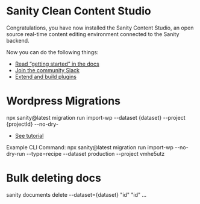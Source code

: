 # Sanity Clean Content Studio

Congratulations, you have now installed the Sanity Content Studio, an open source real-time content editing environment connected to the Sanity backend.

Now you can do the following things:

- [Read “getting started” in the docs](https://www.sanity.io/docs/introduction/getting-started?utm_source=readme)
- [Join the community Slack](https://slack.sanity.io/?utm_source=readme)
- [Extend and build plugins](https://www.sanity.io/docs/content-studio/extending?utm_source=readme)


# Wordpress Migrations 

npx sanity@latest migration run import-wp --dataset {dataset} --project {projectId} --no-dry-

 - [See tutorial](https://www.sanity.io/learn/course/migrating-content-from-wordpress-to-sanity)

 Example CLI Command: npx sanity@latest migration run import-wp --no-dry-run --type=recipe --dataset production --project vmhe5utz

 # Bulk deleting docs

 sanity documents delete --dataset={dataset} "id" "id" ...